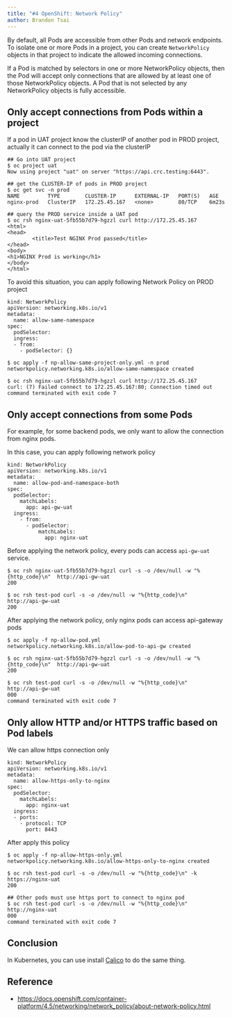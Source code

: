 ```yaml
---
title: "#4 OpenShift: Network Policy"
author: Brandon Tsai
---
```



By default, all Pods are accessible from other Pods and network endpoints. To isolate one or more Pods in a project, you can create `NetworkPolicy` objects in that project to indicate the allowed incoming connections.

If a Pod is matched by selectors in one or more NetworkPolicy objects, then the Pod will accept only connections that are allowed by at least one of those NetworkPolicy objects. A Pod that is not selected by any NetworkPolicy objects is fully accessible.


Only accept connections from Pods within a project
-----------------------

If a pod in UAT project know the clusterIP of another pod in PROD project, actually it can connect to the pod via the clusterIP

```
## Go into UAT project
$ oc project uat
Now using project "uat" on server "https://api.crc.testing:6443".

## get the CLUSTER-IP of pods in PROD project
$ oc get svc -n prod
NAME         TYPE        CLUSTER-IP      EXTERNAL-IP   PORT(S)   AGE
nginx-prod   ClusterIP   172.25.45.167   <none>        80/TCP    6m23s

## query the PROD service inside a UAT pod
$ oc rsh nginx-uat-5fb55b7d79-hgzzl curl http://172.25.45.167
<html>
<head>
        <title>Test NGINX Prod passed</title>
</head>
<body>
<h1>NGINX Prod is working</h1>
</body>
</html>

```

To avoid this situation, you can apply following Network Policy on PROD project



```
kind: NetworkPolicy
apiVersion: networking.k8s.io/v1
metadata:
  name: allow-same-namespace
spec:
  podSelector:
  ingress:
  - from:
    - podSelector: {}
```

```
$ oc apply -f np-allow-same-project-only.yml -n prod
networkpolicy.networking.k8s.io/allow-same-namespace created

$ oc rsh nginx-uat-5fb55b7d79-hgzzl curl http://172.25.45.167
curl: (7) Failed connect to 172.25.45.167:80; Connection timed out
command terminated with exit code 7
```

Only accept connections from some Pods
----------------

For example, for some backend pods, we only want to allow the connection from nginx pods.

In this case, you can apply following network policy

```
kind: NetworkPolicy
apiVersion: networking.k8s.io/v1
metadata:
  name: allow-pod-and-namespace-both
spec:
  podSelector:
    matchLabels:
      app: api-gw-uat
  ingress:
    - from:
      - podSelector:
          matchLabels:
            app: nginx-uat
```


Before applying the network policy, every pods can access `api-gw-uat` service. 

```
$ oc rsh nginx-uat-5fb55b7d79-hgzzl curl -s -o /dev/null -w "%{http_code}\n"  http://api-gw-uat
200

$ oc rsh test-pod curl -s -o /dev/null -w "%{http_code}\n"  http://api-gw-uat
200

```

After applying the network policy, only nginx pods can access api-gateway pods

```
$ oc apply -f np-allow-pod.yml
networkpolicy.networking.k8s.io/allow-pod-to-api-gw created

$ oc rsh nginx-uat-5fb55b7d79-hgzzl curl -s -o /dev/null -w "%{http_code}\n"  http://api-gw-uat
200

$ oc rsh test-pod curl -s -o /dev/null -w "%{http_code}\n"  http://api-gw-uat
000
command terminated with exit code 7
```

Only allow HTTP and/or HTTPS traffic based on Pod labels
------------------


We can allow https connection only

```
kind: NetworkPolicy
apiVersion: networking.k8s.io/v1
metadata:
  name: allow-https-only-to-nginx
spec:
  podSelector:
    matchLabels:
      app: nginx-uat
  ingress:
  - ports:
    - protocol: TCP
      port: 8443
```

After apply this policy

```
$ oc apply -f np-allow-https-only.yml 
networkpolicy.networking.k8s.io/allow-https-only-to-nginx created

$ oc rsh test-pod curl -s -o /dev/null -w "%{http_code}\n" -k https://nginx-uat
200

## Other pods must use https port to connect to nginx pod
$ oc rsh test-pod curl -s -o /dev/null -w "%{http_code}\n" http://nginx-uat
000 
command terminated with exit code 7

```




Conclusion
------

In Kubernetes, you can use install [Calico](https://docs.projectcalico.org/getting-started/kubernetes/) to do the same thing.



Reference
----------

- https://docs.openshift.com/container-platform/4.5/networking/network_policy/about-network-policy.html